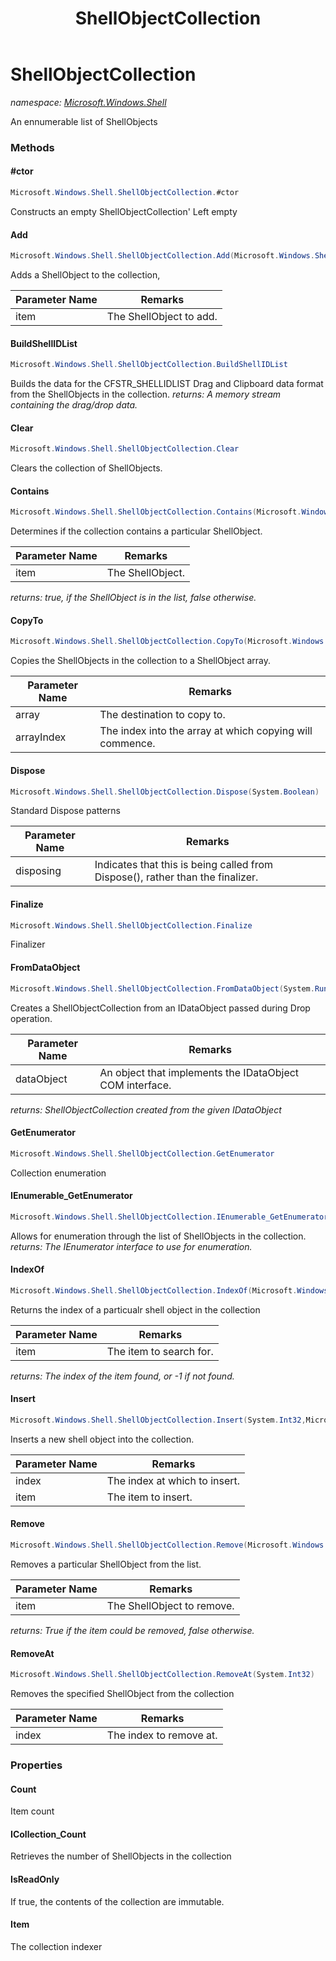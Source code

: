 ﻿---
title: ShellObjectCollection
---

# ShellObjectCollection
_namespace: [Microsoft.Windows.Shell](N-Microsoft.Windows.Shell.html)_

An ennumerable list of ShellObjects

### Methods

#### #ctor
```csharp
Microsoft.Windows.Shell.ShellObjectCollection.#ctor
```
Constructs an empty ShellObjectCollection' Left empty

#### Add
```csharp
Microsoft.Windows.Shell.ShellObjectCollection.Add(Microsoft.Windows.Shell.ShellObject)
```
Adds a ShellObject to the collection,

|Parameter Name|Remarks|
|--------------|-------|
|item|The ShellObject to add.|


#### BuildShellIDList
```csharp
Microsoft.Windows.Shell.ShellObjectCollection.BuildShellIDList
```
Builds the data for the CFSTR_SHELLIDLIST Drag and Clipboard data format from the 
 ShellObjects in the collection.
_returns: A memory stream containing the drag/drop data._

#### Clear
```csharp
Microsoft.Windows.Shell.ShellObjectCollection.Clear
```
Clears the collection of ShellObjects.

#### Contains
```csharp
Microsoft.Windows.Shell.ShellObjectCollection.Contains(Microsoft.Windows.Shell.ShellObject)
```
Determines if the collection contains a particular ShellObject.

|Parameter Name|Remarks|
|--------------|-------|
|item|The ShellObject.|

_returns: true, if the ShellObject is in the list, false otherwise._

#### CopyTo
```csharp
Microsoft.Windows.Shell.ShellObjectCollection.CopyTo(Microsoft.Windows.Shell.ShellObject[],System.Int32)
```
Copies the ShellObjects in the collection to a ShellObject array.

|Parameter Name|Remarks|
|--------------|-------|
|array|The destination to copy to.|
|arrayIndex|The index into the array at which copying will commence.|


#### Dispose
```csharp
Microsoft.Windows.Shell.ShellObjectCollection.Dispose(System.Boolean)
```
Standard Dispose patterns

|Parameter Name|Remarks|
|--------------|-------|
|disposing|Indicates that this is being called from Dispose(), rather than the finalizer.|


#### Finalize
```csharp
Microsoft.Windows.Shell.ShellObjectCollection.Finalize
```
Finalizer

#### FromDataObject
```csharp
Microsoft.Windows.Shell.ShellObjectCollection.FromDataObject(System.Runtime.InteropServices.ComTypes.IDataObject)
```
Creates a ShellObjectCollection from an IDataObject passed during Drop operation.

|Parameter Name|Remarks|
|--------------|-------|
|dataObject|An object that implements the IDataObject COM interface.|

_returns: ShellObjectCollection created from the given IDataObject_

#### GetEnumerator
```csharp
Microsoft.Windows.Shell.ShellObjectCollection.GetEnumerator
```
Collection enumeration

#### IEnumerable_GetEnumerator
```csharp
Microsoft.Windows.Shell.ShellObjectCollection.IEnumerable_GetEnumerator
```
Allows for enumeration through the list of ShellObjects in the collection.
_returns: The IEnumerator interface to use for enumeration._

#### IndexOf
```csharp
Microsoft.Windows.Shell.ShellObjectCollection.IndexOf(Microsoft.Windows.Shell.ShellObject)
```
Returns the index of a particualr shell object in the collection

|Parameter Name|Remarks|
|--------------|-------|
|item|The item to search for.|

_returns: The index of the item found, or -1 if not found._

#### Insert
```csharp
Microsoft.Windows.Shell.ShellObjectCollection.Insert(System.Int32,Microsoft.Windows.Shell.ShellObject)
```
Inserts a new shell object into the collection.

|Parameter Name|Remarks|
|--------------|-------|
|index|The index at which to insert.|
|item|The item to insert.|


#### Remove
```csharp
Microsoft.Windows.Shell.ShellObjectCollection.Remove(Microsoft.Windows.Shell.ShellObject)
```
Removes a particular ShellObject from the list.

|Parameter Name|Remarks|
|--------------|-------|
|item|The ShellObject to remove.|

_returns: True if the item could be removed, false otherwise._

#### RemoveAt
```csharp
Microsoft.Windows.Shell.ShellObjectCollection.RemoveAt(System.Int32)
```
Removes the specified ShellObject from the collection

|Parameter Name|Remarks|
|--------------|-------|
|index|The index to remove at.|




### Properties

#### Count
Item count
#### ICollection_Count
Retrieves the number of ShellObjects in the collection
#### IsReadOnly
If true, the contents of the collection are immutable.
#### Item
The collection indexer

